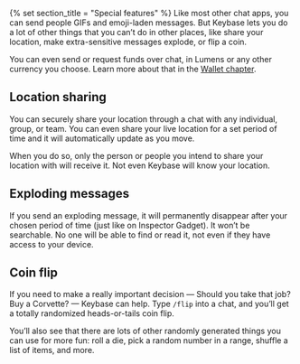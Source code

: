 {% set section_title = "Special features" %}
Like most other chat apps, you can send people GIFs and emoji-laden messages. But Keybase lets you do a lot of other things that you can’t do in other places, like share your location, make extra-sensitive messages explode, or flip a coin. 

You can even send or request funds over chat, in Lumens or any other currency you choose. Learn more about that in the [Wallet chapter](/wallet).

## Location sharing
You can securely share your location through a chat with any individual, group, or team. You can even share your live location for a set period of time and it will automatically update as you move. 

When you do so, only the person or people you intend to share your location with will receive it. Not even Keybase will know your location. 

## Exploding messages
If you send an exploding message, it will permanently disappear after your chosen period of time (just like on Inspector Gadget). It won’t be searchable. No one will be able to find or read it, not even if they have access to your device. 

## Coin flip
If you need to make a really important decision — Should you take that job? Buy a Corvette? — Keybase can help. Type `/flip` into a chat, and you’ll get a totally randomized heads-or-tails coin flip. 

You’ll also see that there are lots of other randomly generated things you can use for more fun: roll a die, pick a random number in a range, shuffle a list of items, and more. 



